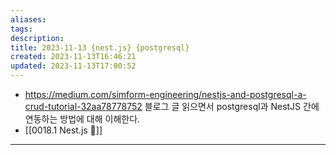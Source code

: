 ```yaml
---
aliases: 
tags: 
description:
title: 2023-11-13 {nest.js} {postgresql}
created: 2023-11-13T16:46:21
updated: 2023-11-13T17:00:52
---
```

- <https://medium.com/simform-engineering/nestjs-and-postgresql-a-crud-tutorial-32aa78778752> 블로그 글 읽으면서 postgresql과 NestJS 간에 연동하는 방법에 대해 이해한다.
- [[0018.1 Nest.js 🪺]]
___

